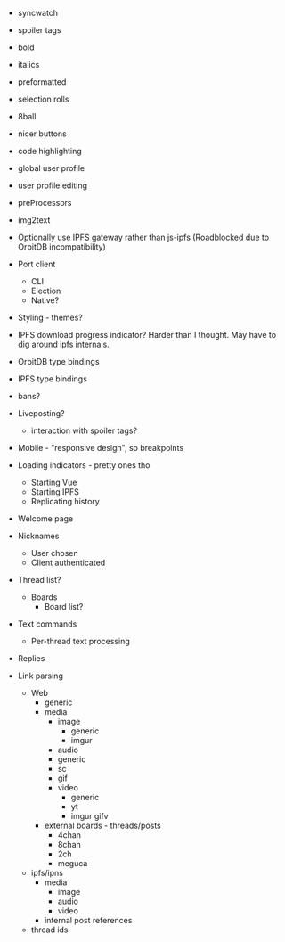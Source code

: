 - syncwatch
- spoiler tags
- bold
- italics
- preformatted
- selection rolls
- 8ball

- nicer buttons
- code highlighting
- global user profile
- user profile editing
- preProcessors
- img2text

- Optionally use IPFS gateway rather than js-ipfs (Roadblocked due to OrbitDB incompatibility)
- Port client
  - CLI
  - Election
  - Native?


- Styling - themes?

- IPFS download progress indicator? Harder than I thought. May have to dig around ipfs internals.
- OrbitDB type bindings
- IPFS type bindings
- bans?
- Liveposting?
  - interaction with spoiler tags?
- Mobile - "responsive design", so breakpoints
- Loading indicators - pretty ones tho
  - Starting Vue
  - Starting IPFS
  - Replicating history
- Welcome page
- Nicknames
  - User chosen
  - Client authenticated
- Thread list?
  - Boards
    - Board list?
- Text commands
  - Per-thread text processing
- Replies
- Link parsing
  - Web
    - generic
    - media
      - image
        - generic
        - imgur
      - audio
       - generic
       - sc
      - gif
      - video
        - generic
        - yt
        - imgur gifv
    - external boards - threads/posts
      - 4chan
      - 8chan
      - 2ch
      - meguca
  - ipfs/ipns
    - media
      - image
      - audio
      - video
    - internal post references
  - thread ids